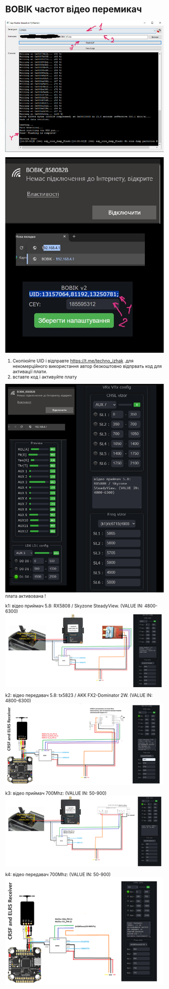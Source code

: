 # BOBIK частот відео перемикач

![alt tag]( https://github.com/TechnoIzhak/BOBIK/blob/main/DOC/AutorFiles/pht1.jpg "Опису не буде")

![alt tag]( https://github.com/TechnoIzhak/BOBIK/blob/main/DOC/AutorFiles/pht2.jpg  "Опису не буде")
1. Скопіюйте UID і відправте https://t.me/techno_izhak .для некомерційного використання автор безкоштовно відпрвать код для активації плати.
2. вставте код і активуйте плату

![alt tag]( https://github.com/TechnoIzhak/BOBIK/blob/main/DOC/AutorFiles/pht3.png  "Опису не буде")
плата активована !

k1: відео приймач 5.8: RX5808 / Skyzone SteadyView. (VALUE IN: 4800-6300)
![alt tag]( https://github.com/TechnoIzhak/BOBIK/blob/main/DOC/K1.png  "Опису не буде")

k2: відео передавач 5.8: tx5823 / AKK FX2-Dominator 2W. (VALUE IN: 4800-6300)
![alt tag]( https://github.com/TechnoIzhak/BOBIK/blob/main/DOC/K2.png "Опису не буде")

k3: відео приймач 700Mhz: (VALUE IN: 50-900)
![alt tag]( https://github.com/TechnoIzhak/BOBIK/blob/main/DOC/K3.png "Опису не буде")

k4: відео передавач 700Mhz: (VALUE IN: 50-900)
![alt tag]( https://github.com/TechnoIzhak/BOBIK/blob/main/DOC/K4.png "Опису не буде")
